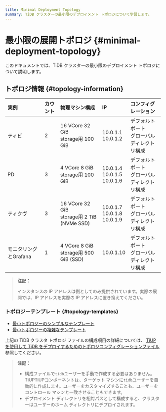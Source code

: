 ```yaml
---
title: Minimal Deployment Topology
summary: TiDB クラスターの最小限のデプロイメント トポロジについて学習します。
---
```


# 最小限の展開トポロジ {#minimal-deployment-topology}

このドキュメントでは、TiDB クラスターの最小限のデプロイメント トポロジについて説明します。

## トポロジ情報 {#topology-information}

| 実例             | カウント | 物理マシン構成                                       | IP                                   | コンフィグレーション                 |
| :------------- | :--- | :-------------------------------------------- | :----------------------------------- | :------------------------- |
| ティビ            | 2    | 16 VCore 32 GiB<br/>storage用 100 GiB          | 10.0.1.1<br/> 10.0.1.2               | デフォルトポート<br/>グローバルディレクトリ構成 |
| PD             | 3    | 4 VCore 8 GiB<br/>storage用 100 GiB            | 10.0.1.4<br/> 10.0.1.5<br/> 10.0.1.6 | デフォルトポート<br/>グローバルディレクトリ構成 |
| ティクヴ           | 3    | 16 VCore 32 GiB<br/>storage用 2 TiB (NVMe SSD) | 10.0.1.7<br/> 10.0.1.8<br/> 10.0.1.9 | デフォルトポート<br/>グローバルディレクトリ構成 |
| モニタリングとGrafana | 1    | 4 VCore 8 GiB<br/>storage用 500 GiB (SSD)      | 10.0.1.10                            | デフォルトポート<br/>グローバルディレクトリ構成 |

> **注記：**
>
> インスタンスの IP アドレスは例としてのみ提供されています。実際の展開では、IP アドレスを実際の IP アドレスに置き換えてください。

### トポロジーテンプレート {#topology-templates}

-   [最小トポロジーのシンプルなテンプレート](https://github.com/pingcap/docs/blob/master/config-templates/simple-mini.yaml)
-   [最小トポロジーの複雑なテンプレート](https://github.com/pingcap/docs/blob/master/config-templates/complex-mini.yaml)

上記の TiDB クラスタ トポロジ ファイルの構成項目の詳細については、 [TiUP を使用して TiDB をデプロイするためのトポロジコンフィグレーションファイル](/tiup/tiup-cluster-topology-reference.md)参照してください。

> **注記：**
>
> -   構成ファイルで`tidb`ユーザーを手動で作成する必要はありません。TiUPTiUPコンポーネントは、ターゲット マシンに`tidb`ユーザーを自動的に作成します。ユーザーをカスタマイズすることも、ユーザーをコントロール マシンと一致させることもできます。
> -   デプロイメント ディレクトリを相対パスとして構成すると、クラスターはユーザーのホーム ディレクトリにデプロイされます。
